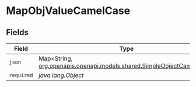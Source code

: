 # MapObjValueCamelCase


## Fields

| Field                                                                                                                 | Type                                                                                                                  | Required                                                                                                              | Description                                                                                                           | Example                                                                                                               |
| --------------------------------------------------------------------------------------------------------------------- | --------------------------------------------------------------------------------------------------------------------- | --------------------------------------------------------------------------------------------------------------------- | --------------------------------------------------------------------------------------------------------------------- | --------------------------------------------------------------------------------------------------------------------- |
| `json`                                                                                                                | Map<String, [org.openapis.openapi.models.shared.SimpleObjectCamelCase](../../models/shared/SimpleObjectCamelCase.md)> | :heavy_minus_sign:                                                                                                    | N/A                                                                                                                   | {"mapElem1":"...","mapElem2":"..."}                                                                                   |
| `required`                                                                                                            | *java.lang.Object*                                                                                                    | :heavy_minus_sign:                                                                                                    | N/A                                                                                                                   |                                                                                                                       |